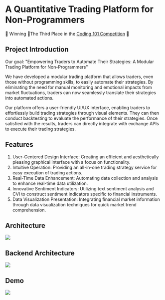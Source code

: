 # A Quantitative Trading Platform for Non-Programmers
 🎉 Winning 🥉The Third Place in the [Coding 101 Competition](https://sites.google.com/view/2023coding101/index?authuser=0) 🎉

## Project Introduction
Our goal: "Empowering Traders to Automate Their Strategies: A Modular Trading Platform for Non-Programmers"

We have developed a modular trading platform that allows traders, even those without programming skills, to easily automate their strategies. By eliminating the need for manual monitoring and emotional impacts from market fluctuations, traders can now seamlessly translate their strategies into automated actions.

Our platform offers a user-friendly UI/UX interface, enabling traders to effortlessly build trading strategies through visual elements. They can then conduct backtesting to evaluate the performance of their strategies. Once satisfied with the results, traders can directly integrate with exchange APIs to execute their trading strategies.

## Features
1. User-Centered Design Interface: Creating an efficient and aesthetically pleasing graphical interface with a focus on functionality.
2. Intuitive Operation: Providing an all-in-one trading strategy service for easy execution of trading actions.
3. Real-Time Data Enhancement: Automating data collection and analysis to enhance real-time data utilization.
4. Innovative Sentiment Indicators: Utilizing text sentiment analysis and CVI to construct sentiment indicators specific to financial instruments.
5. Data Visualization Presentation: Integrating financial market information through data visualization techniques for quick market trend comprehension.

## Architecture
![](https://github.com/araschang0827/trading-platform/blob/main/src/Architecture.jpg?raw=true)

## Backend Architecture
![](https://github.com/araschang0827/trading-platform/blob/main/src/BackendArchitecture.jpg?raw=true)

## Demo
![](https://github.com/araschang0827/trading-platform/blob/main/src/Flow.jpg?raw=true)
